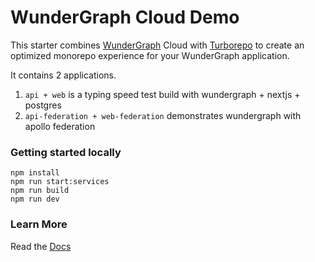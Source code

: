 # WunderGraph Cloud Demo

This starter combines [WunderGraph](https://wundergraph.com/) Cloud with [Turborepo](https://github.com/vercel/turbo) to create an optimized monorepo experience for your WunderGraph application.

It contains 2 applications.

1. `api + web` is a typing speed test build with wundergraph + nextjs + postgres
2. `api-federation + web-federation` demonstrates wundergraph with apollo federation

### Getting started locally

```shell
npm install
npm run start:services
npm run build
npm run dev
```

### Learn More

Read the [Docs](https://wundergraph.com/docs)
